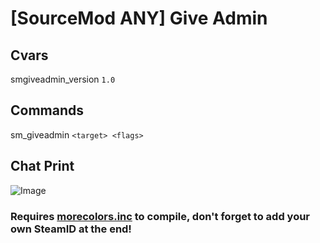 # [SourceMod ANY] Give Admin
## Cvars
  smgiveadmin_version `1.0`
## Commands
sm_giveadmin `<target> <flags>`
## Chat Print
![Image](http://i.imgur.com/nFLxHDp.png)
### Requires [morecolors.inc](https://forums.alliedmods.net/showthread.php?t=185016) to compile, don't forget to add your own SteamID at the end!
